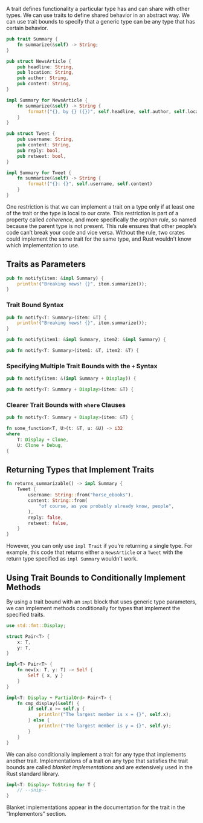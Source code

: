 A trait defines functionality a particular type has and can share with other types. We can use traits to define shared behavior in an abstract way. We can use trait bounds to specify that a generic type can be any type that has certain behavior.
```rust
pub trait Summary {
    fn summarize(&self) -> String;
}

pub struct NewsArticle {
    pub headline: String,
    pub location: String,
    pub author: String,
    pub content: String,
}

impl Summary for NewsArticle {
    fn summarize(&self) -> String {
        format!("{}, by {} ({})", self.headline, self.author, self.location)
    }
}

pub struct Tweet {
    pub username: String,
    pub content: String,
    pub reply: bool,
    pub retweet: bool,
}

impl Summary for Tweet {
    fn summarize(&self) -> String {
        format!("{}: {}", self.username, self.content)
    }
}
```

One restriction is that we can implement a trait on a type only if at least one of the trait or the type is local to our crate.
This restriction is part of a property called _coherence_, and more specifically the _orphan rule_, so named because the parent type is not present. This rule ensures that other people’s code can’t break your code and vice versa. Without the rule, two crates could implement the same trait for the same type, and Rust wouldn’t know which implementation to use.

## Traits as Parameters
```rust
pub fn notify(item: &impl Summary) {
    println!("Breaking news! {}", item.summarize());
}
```

### Trait Bound Syntax
```rust
pub fn notify<T: Summary>(item: &T) {
    println!("Breaking news! {}", item.summarize());
}
```

```rust
pub fn notify(item1: &impl Summary, item2: &impl Summary) {
```

```rust
pub fn notify<T: Summary>(item1: &T, item2: &T) {
```

### Specifying Multiple Trait Bounds with the `+` Syntax
```rust
pub fn notify(item: &(impl Summary + Display)) {
```

```rust
pub fn notify<T: Summary + Display>(item: &T) {
```

### Clearer Trait Bounds with `where` Clauses
```rust
pub fn notify<T: Summary + Display>(item: &T) {
```

```rust
fn some_function<T, U>(t: &T, u: &U) -> i32
where
    T: Display + Clone,
    U: Clone + Debug,
{
```

## Returning Types that Implement Traits

```rust
fn returns_summarizable() -> impl Summary {
    Tweet {
        username: String::from("horse_ebooks"),
        content: String::from(
            "of course, as you probably already know, people",
        ),
        reply: false,
        retweet: false,
    }
}
```
However, you can only use `impl Trait` if you’re returning a single type. For example, this code that returns either a `NewsArticle` or a `Tweet` with the return type specified as `impl Summary` wouldn’t work.

## Using Trait Bounds to Conditionally Implement Methods
By using a trait bound with an `impl` block that uses generic type parameters, we can implement methods conditionally for types that implement the specified traits.
```rust
use std::fmt::Display;

struct Pair<T> {
    x: T,
    y: T,
}

impl<T> Pair<T> {
    fn new(x: T, y: T) -> Self {
        Self { x, y }
    }
}

impl<T: Display + PartialOrd> Pair<T> {
    fn cmp_display(&self) {
        if self.x >= self.y {
            println!("The largest member is x = {}", self.x);
        } else {
            println!("The largest member is y = {}", self.y);
        }
    }
}
```

We can also conditionally implement a trait for any type that implements another trait. Implementations of a trait on any type that satisfies the trait bounds are called _blanket implementations_ and are extensively used in the Rust standard library.
```rust
impl<T: Display> ToString for T {
    // --snip--
}
```
Blanket implementations appear in the documentation for the trait in the “Implementors” section.